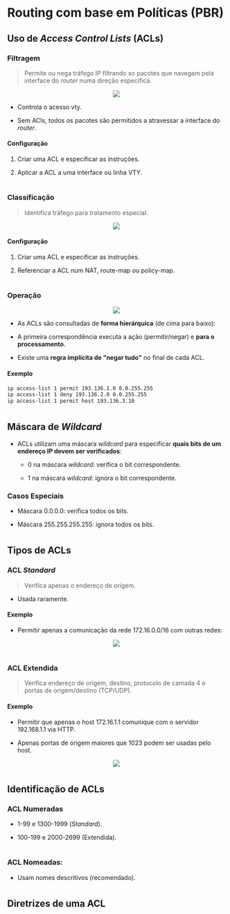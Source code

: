 # __Routing com base em Políticas (PBR)__

## __Uso de ___Access Control Lists___ (ACLs)__

### __Filtragem__

> Permite ou nega tráfego IP filtrando so pacotes que navegam pela interface do _router_ numa direção específica.

<div align=center>

![](imgs/??.png)

</div>

* Controla o acesso vty.

* Sem ACls, todos os pacotes são permitidos a atravessar a interface do _router_.

#### __Configuração__

1. Criar uma ACL e especificar as instruções.

2. Aplicar a ACL a uma interface ou linha VTY.

#

### __Classificação__

> Identifica tráfego para tratamento especial.

<div align=center>

![](imgs/??.png)

</div>

#### __Configuração__

1. Criar uma ACL e especificar as instruções.

2. Referenciar a ACL num NAT, route-map ou policy-map.

#

### __Operação__

<div align=center>

![](imgs/??.png)

</div>

* As ACLs são consultadas de __forma hierárquica__ (de cima para baixo):

* A primeira correspondência executa a ação (permitir/negar) e __para o processamento__.

* Existe uma __regra implícita de "negar tudo"__ no final de cada ACL.

#### __Exemplo__

```bash
ip access-list 1 permit 193.136.1.0 0.0.255.255
ip access-list 1 deny 193.136.2.0 0.0.255.255
ip access-list 1 permit host 193.136.3.10
```

#
#

## __Máscara de _Wildcard___

* ACLs utilizam uma máscara _wildcard_ para especificar __quais bits de um endereço IP devem ser verificados__:

    * 0 na máscara _wildcard_: verifica o bit correspondente.

    * 1 na máscara _wildcard_: ignora o bit correspondente.

### __Casos Especiais__

* Máscara 0.0.0.0: verifica todos os bits.

* Máscara 255.255.255.255: ignora todos os bits.

#
#

## __Tipos de ACLs__

### __ACL _Standard___

> Verifica apenas o endereço de origem.

* Usada raramente.

#### __Exemplo__

* Permitir apenas a comunicação da rede 172.16.0.0/16 com outras redes:

<div align=center>

![](imgs/??.png)

</div>

#

### __ACL Extendida__

> Verifica endereço de origem, destino, protocolo de camada 4 e portas de origem/destino (TCP/UDP).

#### __Exemplo__

* Permitir que apenas o host 172.16.1.1 comunique com o servidor 192.168.1.1 via HTTP.

* Apenas portas de origem maiores que 1023 podem ser usadas pelo host.

<div align=center>

![](imgs/??.png)

</div>

#
#

## __Identificação de ACLs__

### __ACL Numeradas__

* 1-99 e 1300-1999 (_Standard_).

* 100-199 e 2000-2699 (Extendida).

#

### __ACL Nomeadas__:

* Usam nomes descritivos (recomendado).

#
#

## __Diretrizes de uma ACL__